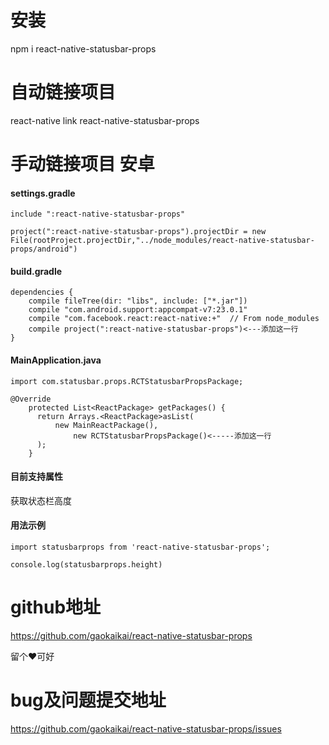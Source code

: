 # 安装
npm i react-native-statusbar-props

# 自动链接项目
react-native link react-native-statusbar-props
# 手动链接项目 安卓
#### settings.gradle

```
include ":react-native-statusbar-props"

project(":react-native-statusbar-props").projectDir = new File(rootProject.projectDir,"../node_modules/react-native-statusbar-props/android")
```


#### build.gradle

```
dependencies {
    compile fileTree(dir: "libs", include: ["*.jar"])
    compile "com.android.support:appcompat-v7:23.0.1"
    compile "com.facebook.react:react-native:+"  // From node_modules
    compile project(":react-native-statusbar-props")<---添加这一行
}
```

#### MainApplication.java

```
import com.statusbar.props.RCTStatusbarPropsPackage;

@Override
    protected List<ReactPackage> getPackages() {
      return Arrays.<ReactPackage>asList(
          new MainReactPackage(),
              new RCTStatusbarPropsPackage()<-----添加这一行
      );
    }
```
#### 目前支持属性
获取状态栏高度
#### 用法示例

```
import statusbarprops from 'react-native-statusbar-props';

console.log(statusbarprops.height)
```

# github地址
https://github.com/gaokaikai/react-native-statusbar-props

留个❤️可好

# bug及问题提交地址
https://github.com/gaokaikai/react-native-statusbar-props/issues